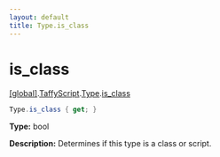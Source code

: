 ```yaml
---
layout: default
title: Type.is_class
---
```


# is_class

[\[global\]]({{site.baseurl}}/docs/).[TaffyScript]({{site.baseurl}}/docs/TaffyScript/).[Type]({{site.baseurl}}/docs/TaffyScript/Type/).[is_class]({{site.baseurl}}/docs/TaffyScript/Type/is_class/)

```cs
Type.is_class { get; }
```

**Type:** bool

**Description:** Determines if this type is a class or script.
